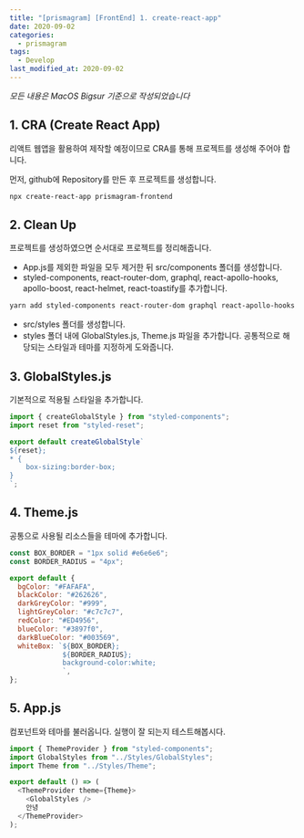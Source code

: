 ```yaml
---
title: "[prismagram] [FrontEnd] 1. create-react-app"
date: 2020-09-02
categories:
  - prismagram
tags:
  - Develop
last_modified_at: 2020-09-02
---
```


_모든 내용은 MacOS Bigsur 기준으로 작성되었습니다_

## 1. CRA (Create React App)

리액트 웹앱을 활용하여 제작할 예정이므로 CRA를 통해 프로젝트를 생성해 주어야 합니다.

먼저, github에 Repository를 만든 후 프로젝트를 생성합니다.

```bash
npx create-react-app prismagram-frontend
```

## 2. Clean Up

프로젝트를 생성하였으면 순서대로 프로젝트를 정리해줍니다.

- App.js를 제외한 파일을 모두 제거한 뒤 src/components 폴더를 생성합니다.
- styled-components, react-router-dom, graphql, react-apollo-hooks, apollo-boost, react-helmet, react-toastify를 추가합니다.

```bash
yarn add styled-components react-router-dom graphql react-apollo-hooks apollo-boost react-helmet react-toastify
```

- src/styles 폴더를 생성합니다.
- styles 폴더 내에 GlobalStyles.js, Theme.js 파일을 추가합니다. 공통적으로 해당되는 스타일과 테마를 지정하게 도와줍니다.

## 3. GlobalStyles.js

기본적으로 적용될 스타일을 추가합니다.

```js
import { createGlobalStyle } from "styled-components";
import reset from "styled-reset";

export default createGlobalStyle`
${reset};
* {
    box-sizing:border-box;
}
`;
```

## 4. Theme.js

공통으로 사용될 리소스들을 테마에 추가합니다.

```js
const BOX_BORDER = "1px solid #e6e6e6";
const BORDER_RADIUS = "4px";

export default {
  bgColor: "#FAFAFA",
  blackColor: "#262626",
  darkGreyColor: "#999",
  lightGreyColor: "#c7c7c7",
  redColor: "#ED4956",
  blueColor: "#3897f0",
  darkBlueColor: "#003569",
  whiteBox: `${BOX_BORDER};
             ${BORDER_RADIUS};
             background-color:white;
             `,
};
```

## 5. App.js

컴포넌트와 테마를 불러옵니다. 실행이 잘 되는지 테스트해봅시다.

```js
import { ThemeProvider } from "styled-components";
import GlobalStyles from "../Styles/GlobalStyles";
import Theme from "../Styles/Theme";

export default () => (
  <ThemeProvider theme={Theme}>
    <GlobalStyles />
    안녕
  </ThemeProvider>
);
```
